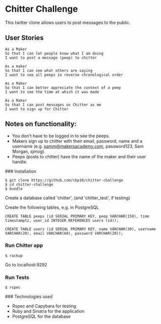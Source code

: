 Chitter Challenge
=================

This twitter clone allows users to post messages to the public. 

User Stories
-------

```
As a Maker
So that I can let people know what I am doing  
I want to post a message (peep) to chitter

As a maker
So that I can see what others are saying  
I want to see all peeps in reverse chronological order

As a Maker
So that I can better appreciate the context of a peep
I want to see the time at which it was made

As a Maker
So that I can post messages on Chitter as me
I want to sign up for Chitter

```

Notes on functionality:
------

* You don't have to be logged in to see the peeps.
* Makers sign up to chitter with their email, password, name and a username (e.g. samm@makersacademy.com, password123, Sam Morgan, sjmog).
* Peeps (posts to chitter) have the name of the maker and their user handle.


### Installation

```
$ git clone https://github.com/cbp10/chitter-challenge
$ cd chitter-challenge
$ bundle
```

Create a database called 'chitter', (and 'chitter_test', if testing)

Create the following tables, e.g. in PostgreSQL

```
CREATE TABLE peeps (id SERIAL PRIMARY KEY, peep VARCHAR(150), time timestamptz, user_id INTEGER REFERENCES users (id));

CREATE TABLE users (id SERIAL PRIMARY KEY, name VARCHAR(30), username VARCHAR(20), email VARCHAR(60), password VARCHAR(20));

```

### Run Chitter app

```
$ rackup
```
Go to localhost:9292

### Run Tests

```
$ rspec
```

### Technologies used

* Rspec and Capybara for testing
* Ruby and Sinatra for the application
* PostgreSQL for the database

